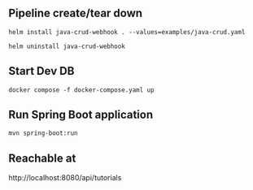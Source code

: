 ## Pipeline create/tear down
```
helm install java-crud-webhook . --values=examples/java-crud.yaml

helm uninstall java-crud-webhook
```

## Start Dev DB
```
docker compose -f docker-compose.yaml up
```

## Run Spring Boot application
```
mvn spring-boot:run
```

## Reachable at
http://localhost:8080/api/tutorials
